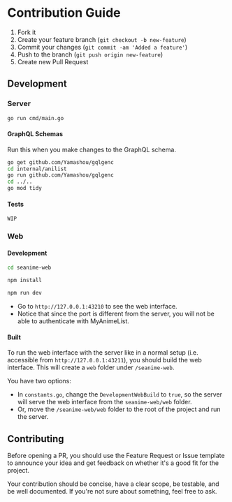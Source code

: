 # Contribution Guide

1. Fork it
2. Create your feature branch (`git checkout -b new-feature`)
3. Commit your changes (`git commit -am 'Added a feature'`)
4. Push to the branch (`git push origin new-feature`)
5. Create new Pull Request

## Development

### Server

```bash
go run cmd/main.go
```

#### GraphQL Schemas

Run this when you make changes to the GraphQL schema.

```bash
go get github.com/Yamashou/gqlgenc
cd internal/anilist
go run github.com/Yamashou/gqlgenc
cd ../..
go mod tidy
```

#### Tests

`WIP`

### Web

#### Development

```bash
cd seanime-web
```

```bash
npm install
```

```bash
npm run dev
```

- Go to `http://127.0.0.1:43210` to see the web interface.
- Notice that since the port is different from the server, you will not be able to authenticate with MyAnimeList.

#### Built

To run the web interface with the server like in a normal setup (i.e. accessible from `http://127.0.0.1:43211`), you should build the web interface.
This will create a `web` folder under `/seanime-web`.

You have two options:
- In `constants.go`, change the `DevelopmentWebBuild` to `true`, so the server will serve the web interface from the `seanime-web/web` folder.
- Or, move the `/seanime-web/web` folder to the root of the project and run the server.




## Contributing

Before opening a PR, you should use the Feature Request or Issue template to announce your idea and get feedback on
whether it's a good fit for the project.

Your contribution should be concise, have a clear scope, be testable, and be well documented. If you're not sure about
something, feel free to ask.


